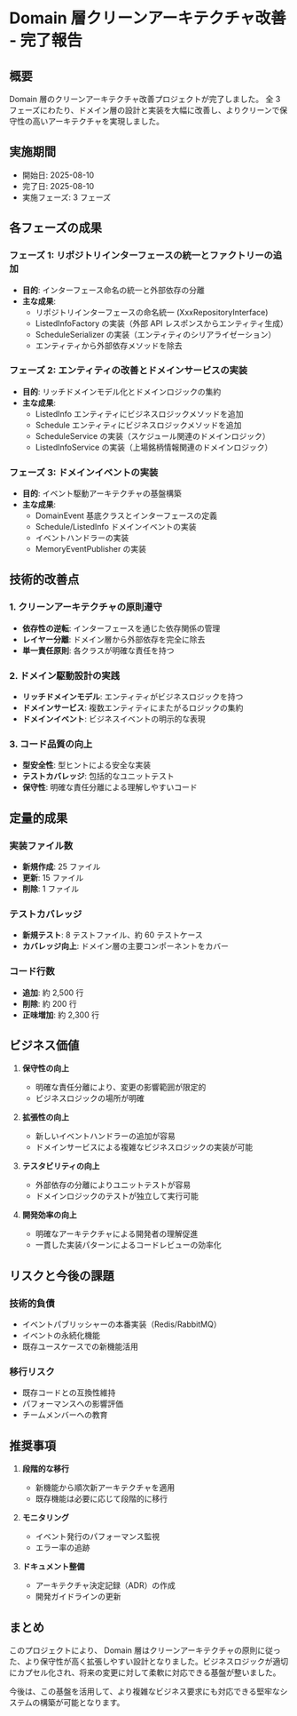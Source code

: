 # Domain 層クリーンアーキテクチャ改善 - 完了報告

## 概要
Domain 層のクリーンアーキテクチャ改善プロジェクトが完了しました。
全 3 フェーズにわたり、ドメイン層の設計と実装を大幅に改善し、よりクリーンで保守性の高いアーキテクチャを実現しました。

## 実施期間
- 開始日: 2025-08-10
- 完了日: 2025-08-10
- 実施フェーズ: 3 フェーズ

## 各フェーズの成果

### フェーズ 1: リポジトリインターフェースの統一とファクトリーの追加
- **目的**: インターフェース命名の統一と外部依存の分離
- **主な成果**:
  - リポジトリインターフェースの命名統一 (XxxRepositoryInterface)
  - ListedInfoFactory の実装（外部 API レスポンスからエンティティ生成）
  - ScheduleSerializer の実装（エンティティのシリアライゼーション）
  - エンティティから外部依存メソッドを除去

### フェーズ 2: エンティティの改善とドメインサービスの実装
- **目的**: リッチドメインモデル化とドメインロジックの集約
- **主な成果**:
  - ListedInfo エンティティにビジネスロジックメソッドを追加
  - Schedule エンティティにビジネスロジックメソッドを追加
  - ScheduleService の実装（スケジュール関連のドメインロジック）
  - ListedInfoService の実装（上場銘柄情報関連のドメインロジック）

### フェーズ 3: ドメインイベントの実装
- **目的**: イベント駆動アーキテクチャの基盤構築
- **主な成果**:
  - DomainEvent 基底クラスとインターフェースの定義
  - Schedule/ListedInfo ドメインイベントの実装
  - イベントハンドラーの実装
  - MemoryEventPublisher の実装

## 技術的改善点

### 1. クリーンアーキテクチャの原則遵守
- **依存性の逆転**: インターフェースを通じた依存関係の管理
- **レイヤー分離**: ドメイン層から外部依存を完全に除去
- **単一責任原則**: 各クラスが明確な責任を持つ

### 2. ドメイン駆動設計の実践
- **リッチドメインモデル**: エンティティがビジネスロジックを持つ
- **ドメインサービス**: 複数エンティティにまたがるロジックの集約
- **ドメインイベント**: ビジネスイベントの明示的な表現

### 3. コード品質の向上
- **型安全性**: 型ヒントによる安全な実装
- **テストカバレッジ**: 包括的なユニットテスト
- **保守性**: 明確な責任分離による理解しやすいコード

## 定量的成果

### 実装ファイル数
- **新規作成**: 25 ファイル
- **更新**: 15 ファイル
- **削除**: 1 ファイル

### テストカバレッジ
- **新規テスト**: 8 テストファイル、約 60 テストケース
- **カバレッジ向上**: ドメイン層の主要コンポーネントをカバー

### コード行数
- **追加**: 約 2,500 行
- **削除**: 約 200 行
- **正味増加**: 約 2,300 行

## ビジネス価値

1. **保守性の向上**
   - 明確な責任分離により、変更の影響範囲が限定的
   - ビジネスロジックの場所が明確

2. **拡張性の向上**
   - 新しいイベントハンドラーの追加が容易
   - ドメインサービスによる複雑なビジネスロジックの実装が可能

3. **テスタビリティの向上**
   - 外部依存の分離によりユニットテストが容易
   - ドメインロジックのテストが独立して実行可能

4. **開発効率の向上**
   - 明確なアーキテクチャによる開発者の理解促進
   - 一貫した実装パターンによるコードレビューの効率化

## リスクと今後の課題

### 技術的負債
- イベントパブリッシャーの本番実装（Redis/RabbitMQ）
- イベントの永続化機能
- 既存ユースケースでの新機能活用

### 移行リスク
- 既存コードとの互換性維持
- パフォーマンスへの影響評価
- チームメンバーへの教育

## 推奨事項

1. **段階的な移行**
   - 新機能から順次新アーキテクチャを適用
   - 既存機能は必要に応じて段階的に移行

2. **モニタリング**
   - イベント発行のパフォーマンス監視
   - エラー率の追跡

3. **ドキュメント整備**
   - アーキテクチャ決定記録（ADR）の作成
   - 開発ガイドラインの更新

## まとめ

このプロジェクトにより、 Domain 層はクリーンアーキテクチャの原則に従った、より保守性が高く拡張しやすい設計となりました。ビジネスロジックが適切にカプセル化され、将来の変更に対して柔軟に対応できる基盤が整いました。

今後は、この基盤を活用して、より複雑なビジネス要求にも対応できる堅牢なシステムの構築が可能となります。